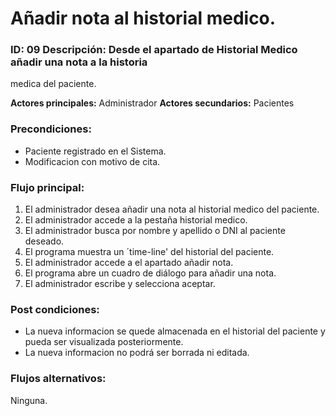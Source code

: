 # Añadir nota al historial medico.

### ID: 09 Descripción: Desde el apartado de Historial Medico añadir una nota a la historia
medica del paciente.

 **Actores principales:** Administrador
 **Actores secundarios:** Pacientes

### Precondiciones:
- Paciente registrado en el Sistema.
- Modificacion con motivo de cita.
### Flujo principal:

  1. El administrador desea añadir una nota al historial medico del paciente.
  2. El administrador accede a la pestaña historial medico.
  3. El administrador busca por nombre y apellido o DNI al paciente deseado.
  4. El programa muestra un ´time-line' del historial del paciente.
  5. El administrador accede a el apartado añadir nota.
  6. El programa abre un cuadro de diálogo para añadir una nota.
  7. El administrador escribe y selecciona aceptar.

### Post condiciones:
- La nueva informacion se quede almacenada en el historial del paciente y pueda ser visualizada posteriormente.
- La nueva informacion no podrá ser borrada ni editada.

### Flujos alternativos:
Ninguna.
